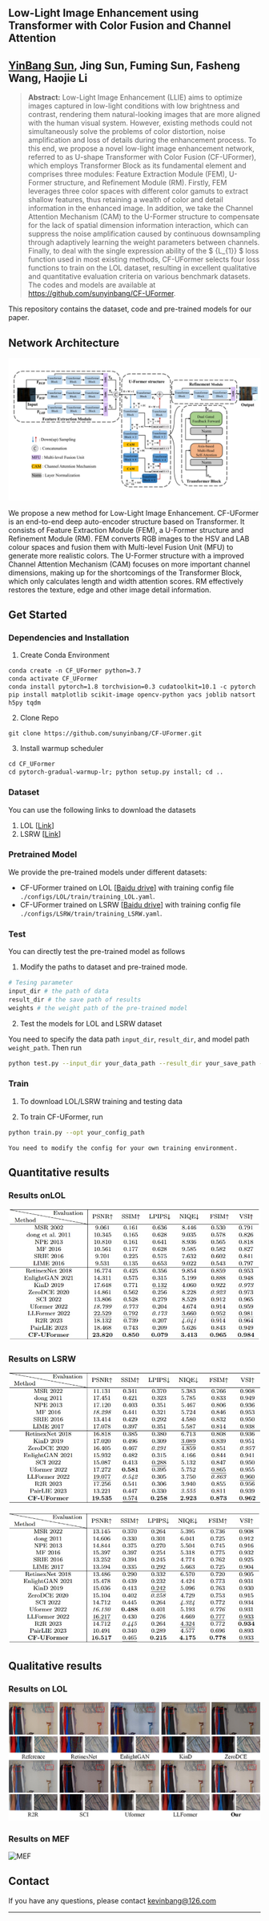 ## Low-Light Image Enhancement using Transformer with Color Fusion and Channel Attention  

## [YinBang Sun]((https://github.com/sunyinbang)), Jing Sun, Fuming Sun,  Fasheng Wang, Haojie Li  

>**Abstract:** Low-Light Image Enhancement (LLIE) aims to optimize images captured in low-light conditions with low brightness and contrast, rendering them natural-looking images that are more aligned with the human visual system. However, existing methods could not simultaneously solve the problems of color distortion, noise amplification and loss of details during the enhancement process. To this end, we propose a novel low-light image enhancement network, referred to as U-shape Transformer with Color Fusion (CF-UFormer), which employs Transformer Block as its fundamental element and comprises three modules: Feature Extraction Module (FEM), U-Former structure, and Refinement Module (RM). Firstly, FEM leverages three color spaces with different color gamuts to extract shallow features, thus retaining a wealth of color and detail information in the enhanced image. In addition, we take the Channel Attention Mechanism (CAM) to the U-Former structure to compensate for the lack of spatial dimension information interaction, which can suppress the noise amplification caused by continuous downsampling through adaptively learning the weight parameters between channels. Finally, to deal with the single expression ability of the $ {L_{1}} $ loss function used in most existing methods, CF-UFormer selects four loss functions to train on the LOL dataset, resulting in excellent qualitative and quantitative evaluation criteria on various benchmark datasets. The codes and models are available at https://github.com/sunyinbang/CF-UFormer.

This repository contains the dataset, code and pre-trained models for our paper.

## Network Architecture
![CF-UFormer](figures/CF-UFormer.jpg)

We propose a new method for Low-Light Image Enhancement. CF-UFormer is an end-to-end deep auto-encoder structure based on Transformer. It consists of Feature Extraction Module (FEM), a U-Former structure and Refinement Module (RM). FEM converts RGB images to the HSV and LAB colour spaces and fusion them with Multi-level Fusion Unit (MFU) to generate more realistic colors. The U-Former structure with a improved Channel Attention Mechanism (CAM) focuses on more important channel dimensions, making up for the shortcomings of the Transformer Block, which only calculates length and width attention scores. RM effectively restores the texture, edge and other image detail information.

## Get Started

### Dependencies and Installation
1. Create Conda Environment 
```
conda create -n CF_UFormer python=3.7
conda activate CF_UFormer
conda install pytorch=1.8 torchvision=0.3 cudatoolkit=10.1 -c pytorch
pip install matplotlib scikit-image opencv-python yacs joblib natsort h5py tqdm
```
2. Clone Repo
```
git clone https://github.com/sunyinbang/CF-UFormer.git
```

3. Install warmup scheduler

```
cd CF_UFormer
cd pytorch-gradual-warmup-lr; python setup.py install; cd ..
```

### Dataset
You can use the following links to download the datasets

1. LOL [[Link](https://daooshee.github.io/BMVC2018website/)]
2. LSRW [[Link](https://github.com/abcdef2000/R2RNet )]

### Pretrained Model
We provide the pre-trained models under different datasets:
- CF-UFormer trained on LOL [[Baidu drive](https://pan.baidu.com/s/1UVwHCj-bpJ1b4mPDJUHAvg?pwd=1234)] with training config file `./configs/LOL/train/training_LOL.yaml`.
- CF-UFormer trained on LSRW [[Baidu drive](https://pan.baidu.com/s/1sYq0hCGPk5hLe5f2qfVmAA?pwd=1234)] with training config file `./configs/LSRW/train/training_LSRW.yaml`.


### Test
You can directly test the pre-trained model as follows

1. Modify the paths to dataset and pre-trained mode. 
```python
# Tesing parameter 
input_dir # the path of data
result_dir # the save path of results 
weights # the weight path of the pre-trained model
```

2. Test the models for LOL and LSRW dataset

You need to specify the data path ```input_dir```, ```result_dir```, and model path ```weight_path```. Then run
```bash
python test.py --input_dir your_data_path --result_dir your_save_path --weights weight_path
```

### Train

1. To download LOL/LSRW training and testing data

3. To train CF-UFormer, run
```bash
python train.py --opt your_config_path
```
```
You need to modify the config for your own training environment.
```

## Quantitative results

### Results onLOL

![LOL](figures/LOL.jpg)

### Results on LSRW

![LSRW_Huawei](figures/LSRW_Huawei.jpg)

![LSRW_Nikon](figures/LSRW_Nikon.jpg)

## Qualitative results

### Results on LOL

![wardrobe](figures/wardrobe.jpg)

### Results on MEF

![MEF](figures/MEF.jpg)

## Contact

If you have any questions, please contact kevinbang@126.com

---





